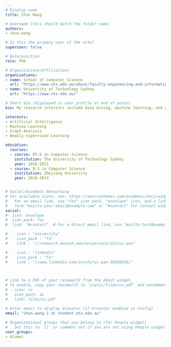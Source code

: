 ```yaml
---
# Display name
title: Chun Wang

# Username (this should match the folder name)
authors:
- chun-wang

# Is this the primary user of the site?
superuser: false

# Role/position
role: PhD

# Organizations/Affiliations
organizations:
- name: School of Computer Science
  url: "https://www.uts.edu.au/about/faculty-engineering-and-information-technology/computer-science"
- name: University of Technology Sydney
  url: "https://www.uts.edu.au/"

# Short bio (displayed in user profile at end of posts)
bio: My research interests include data mining, machine learning, and graph analysis.

interests:
- Artificial Intelligence
- Machine Learning
- Graph Analysis
- Weakly-supervised Learning

education:
  courses:
  - course: Ph.D in Computer Science
    institution: The University of Technology Sydney
    year: 2016-2021
  - course: B.S in Computer Science
    institution: Zhejiang University
    year: 2010-2014


# Social/Academic Networking
# For available icons, see: https://sourcethemes.com/academic/docs/widgets/#icons
#   For an email link, use "fas" icon pack, "envelope" icon, and a link in the
#   form "mailto:your-email@example.com" or "#contact" for contact widget.
social:
#- icon: envelope
#  icon_pack: fas
#  link: "#contact"  # For a direct email link, use "mailto:test@example.org".

#-   icon : "university"
#    icon_pack : "fa"
#    link : "//research.monash.edu/en/persons/shirui-pan"

#-   icon : "linkedin"
#    icon_pack : "fa"
#    link : "//www.linkedin.com/in/shirui-pan-38348245/"
    


# Link to a PDF of your resume/CV from the About widget.
# To enable, copy your resume/CV to `static/files/cv.pdf` and uncomment the lines below.  
# - icon: cv
#   icon_pack: ai
#   link: files/cv.pdf

# Enter email to display Gravatar (if Gravatar enabled in Config)
email: "chun.wang-1 at student.uts.edu.au"
  
# Organizational groups that you belong to (for People widget)
#   Set this to `[]` or comment out if you are not using People widget.  
user_groups:
- Alumni
---
```

